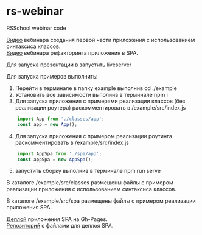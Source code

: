 # rs-webinar
RSSchool webinar code

[Видео](https://www.youtube.com/watch?v=sOlzPxs_Lg4) вебинара создания первой части приложения с использованием синтаксиса классов.<br/>
[Видео](https://www.youtube.com/watch?v=njk5inZIwCc) вебинара рефакторинга приложения в SPA.

Для запуска презентации в запустить liveserver

Для запуска примеров выполнить:
  1. Перейти в терминале в папку example выполнив cd ./example
  2. Установить все зависимости выполнив в терминале npm i
  3. Для запуска приложения с примерами реализации классов (без реализации роутера) раскомментировать в /example/src/index.js
```js
	import App from './classes/app';
	const app = new App();
```
  4. Для запуска приложения с примером реализации роутинга раскомментировать в /example/src/index.js
```js
	import AppSpa from './spa/app';
	const appSpa = new AppSpa();	
```
  5. запустить сборку выполнив в терминале npm run serve
  
В каталоге /example/src/classes размещены файлы с примером реализации приложения с использованием синтаксиса классов.

В каталоге /example/src/spa размещены файлы с примером реализации приложения SPA.

[Деплой](https://mikaleinik.github.io/spa/) приложения SPA на Gh-Pages.<br/>
[Репозиторий](https://github.com/MikAleinik/spa/tree/gh-pages) с файлами для деплоя SPA.
